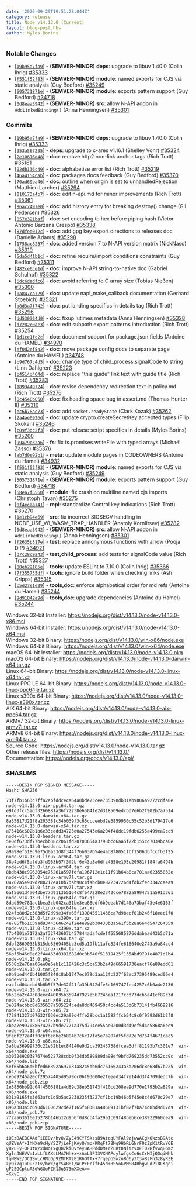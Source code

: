```yaml
---
date: '2020-09-29T19:51:28.044Z'
category: release
title: Node v14.13.0 (Current)
layout: blog-post.hbs
author: Myles Borins
---
```


### Notable Changes

- [[`19b95a7fa9`](https://github.com/nodejs/node/commit/19b95a7fa9)] - **(SEMVER-MINOR)** **deps**: upgrade to libuv 1.40.0 (Colin Ihrig) [#35333](https://github.com/nodejs/node/pull/35333)
- [[`f551f52f83`](https://github.com/nodejs/node/commit/f551f52f83)] - **(SEMVER-MINOR)** **module**: named exports for CJS via static analysis (Guy Bedford) [#35249](https://github.com/nodejs/node/pull/35249)
- [[`505731871e`](https://github.com/nodejs/node/commit/505731871e)] - **(SEMVER-MINOR)** **module**: exports pattern support (Guy Bedford) [#34718](https://github.com/nodejs/node/pull/34718)
- [[`0d8eaa3942`](https://github.com/nodejs/node/commit/0d8eaa3942)] - **(SEMVER-MINOR)** **src**: allow N-API addon in `AddLinkedBinding()` (Anna Henningsen) [#35301](https://github.com/nodejs/node/pull/35301)

### Commits

- [[`19b95a7fa9`](https://github.com/nodejs/node/commit/19b95a7fa9)] - **(SEMVER-MINOR)** **deps**: upgrade to libuv 1.40.0 (Colin Ihrig) [#35333](https://github.com/nodejs/node/pull/35333)
- [[`353a567235`](https://github.com/nodejs/node/commit/353a567235)] - **deps**: upgrade to c-ares v1.16.1 (Shelley Vohr) [#35324](https://github.com/nodejs/node/pull/35324)
- [[`2e10616d48`](https://github.com/nodejs/node/commit/2e10616d48)] - **doc**: remove http2 non-link anchor tags (Rich Trott) [#35161](https://github.com/nodejs/node/pull/35161)
- [[`02db136c49`](https://github.com/nodejs/node/commit/02db136c49)] - **doc**: alphabetize error list (Rich Trott) [#35219](https://github.com/nodejs/node/pull/35219)
- [[`46a4154cab`](https://github.com/nodejs/node/commit/46a4154cab)] - **doc**: packages docs feedback (Guy Bedford) [#35370](https://github.com/nodejs/node/pull/35370)
- [[`70ad69ba46`](https://github.com/nodejs/node/commit/70ad69ba46)] - **doc**: outline when origin is set to unhandledRejection (Matthieu Larcher) [#35294](https://github.com/nodejs/node/pull/35294)
- [[`010173a4b7`](https://github.com/nodejs/node/commit/010173a4b7)] - **doc**: edit n-api.md for minor improvements (Rich Trott) [#35361](https://github.com/nodejs/node/pull/35361)
- [[`86ac7497e0`](https://github.com/nodejs/node/commit/86ac7497e0)] - **doc**: add history entry for breaking destroy() change (Gil Pedersen) [#35326](https://github.com/nodejs/node/pull/35326)
- [[`857e321baf`](https://github.com/nodejs/node/commit/857e321baf)] - **doc**: set encoding to hex before piping hash (Victor Antonio Barzana Crespo) [#35338](https://github.com/nodejs/node/pull/35338)
- [[`87dfed012c`](https://github.com/nodejs/node/commit/87dfed012c)] - **doc**: add gpg key export directions to releases doc (Danielle Adams) [#35298](https://github.com/nodejs/node/pull/35298)
- [[`1758ac8237`](https://github.com/nodejs/node/commit/1758ac8237)] - **doc**: added version 7 to N-API version matrix (NickNaso) [#35319](https://github.com/nodejs/node/pull/35319)
- [[`5da5d41b1c`](https://github.com/nodejs/node/commit/5da5d41b1c)] - **doc**: refine require/import conditions constraints (Guy Bedford) [#35311](https://github.com/nodejs/node/pull/35311)
- [[`482ce6ce1d`](https://github.com/nodejs/node/commit/482ce6ce1d)] - **doc**: improve N-API string-to-native doc (Gabriel Schulhof) [#35322](https://github.com/nodejs/node/pull/35322)
- [[`6dc6dadfc6`](https://github.com/nodejs/node/commit/6dc6dadfc6)] - **doc**: avoid referring to C array size (Tobias Nießen) [#35300](https://github.com/nodejs/node/pull/35300)
- [[`0a847ca729`](https://github.com/nodejs/node/commit/0a847ca729)] - **doc**: update napi_make_callback documentation (Gerhard Stoebich) [#35321](https://github.com/nodejs/node/pull/35321)
- [[`a8d3a7f742`](https://github.com/nodejs/node/commit/a8d3a7f742)] - **doc**: put landing specifics in details tag (Rich Trott) [#35296](https://github.com/nodejs/node/pull/35296)
- [[`dd530364d0`](https://github.com/nodejs/node/commit/dd530364d0)] - **doc**: fixup lutimes metadata (Anna Henningsen) [#35328](https://github.com/nodejs/node/pull/35328)
- [[`d7282c0ae3`](https://github.com/nodejs/node/commit/d7282c0ae3)] - **doc**: edit subpath export patterns introduction (Rich Trott) [#35254](https://github.com/nodejs/node/pull/35254)
- [[`1d1ce1fc2c`](https://github.com/nodejs/node/commit/1d1ce1fc2c)] - **doc**: document support for package.json fields (Antoine du HAMEL) [#34970](https://github.com/nodejs/node/pull/34970)
- [[`ef0d2ef5a2`](https://github.com/nodejs/node/commit/ef0d2ef5a2)] - **doc**: move package config docs to separate page (Antoine du HAMEL) [#34748](https://github.com/nodejs/node/pull/34748)
- [[`b9d767c4d5`](https://github.com/nodejs/node/commit/b9d767c4d5)] - **doc**: change type of child_process.signalCode to string (Linn Dahlgren) [#35223](https://github.com/nodejs/node/pull/35223)
- [[`b4514d464d`](https://github.com/nodejs/node/commit/b4514d464d)] - **doc**: replace "this guide" link text with guide title (Rich Trott) [#35283](https://github.com/nodejs/node/pull/35283)
- [[`1893449724`](https://github.com/nodejs/node/commit/1893449724)] - **doc**: revise dependency redirection text in policy.md (Rich Trott) [#35276](https://github.com/nodejs/node/pull/35276)
- [[`0c4540b050`](https://github.com/nodejs/node/commit/0c4540b050)] - **doc**: fix heading space bug in assert.md (Thomas Hunter II) [#35310](https://github.com/nodejs/node/pull/35310)
- [[`ec6b78ae73`](https://github.com/nodejs/node/commit/ec6b78ae73)] - **doc**: add `socket.readyState` (Clark Kozak) [#35262](https://github.com/nodejs/node/pull/35262)
- [[`2a4ae0926d`](https://github.com/nodejs/node/commit/2a4ae0926d)] - **doc**: update crypto.createSecretKey accepted types (Filip Skokan) [#35246](https://github.com/nodejs/node/pull/35246)
- [[`c09f3dc2f3`](https://github.com/nodejs/node/commit/c09f3dc2f3)] - **doc**: put release script specifics in details (Myles Borins) [#35260](https://github.com/nodejs/node/pull/35260)
- [[`99a79e32a6`](https://github.com/nodejs/node/commit/99a79e32a6)] - **fs**: fix fs.promises.writeFile with typed arrays (Michaël Zasso) [#35376](https://github.com/nodejs/node/pull/35376)
- [[`ab7d0e92b1`](https://github.com/nodejs/node/commit/ab7d0e92b1)] - **meta**: update module pages in CODEOWNERS (Antoine du Hamel) [#34932](https://github.com/nodejs/node/pull/34932)
- [[`f551f52f83`](https://github.com/nodejs/node/commit/f551f52f83)] - **(SEMVER-MINOR)** **module**: named exports for CJS via static analysis (Guy Bedford) [#35249](https://github.com/nodejs/node/pull/35249)
- [[`505731871e`](https://github.com/nodejs/node/commit/505731871e)] - **(SEMVER-MINOR)** **module**: exports pattern support (Guy Bedford) [#34718](https://github.com/nodejs/node/pull/34718)
- [[`68ea7f5560`](https://github.com/nodejs/node/commit/68ea7f5560)] - **module**: fix crash on multiline named cjs imports (Christoph Tavan) [#35275](https://github.com/nodejs/node/pull/35275)
- [[`0f4ecaa741`](https://github.com/nodejs/node/commit/0f4ecaa741)] - **repl**: standardize Control key indications (Rich Trott) [#35270](https://github.com/nodejs/node/pull/35270)
- [[`1e1cb94e69`](https://github.com/nodejs/node/commit/1e1cb94e69)] - **src**: fix incorrect SIGSEGV handling in NODE_USE_V8_WASM_TRAP_HANDLER (Anatoly Korniltsev) [#35282](https://github.com/nodejs/node/pull/35282)
- [[`0d8eaa3942`](https://github.com/nodejs/node/commit/0d8eaa3942)] - **(SEMVER-MINOR)** **src**: allow N-API addon in `AddLinkedBinding()` (Anna Henningsen) [#35301](https://github.com/nodejs/node/pull/35301)
- [[`f2635b317e`](https://github.com/nodejs/node/commit/f2635b317e)] - **test**: replace annonymous functions with arrow (Pooja D.P) [#34921](https://github.com/nodejs/node/pull/34921)
- [[`d7c28c9243`](https://github.com/nodejs/node/commit/d7c28c9243)] - **test,child_process**: add tests for signalCode value (Rich Trott) [#35327](https://github.com/nodejs/node/pull/35327)
- [[`80eb22185e`](https://github.com/nodejs/node/commit/80eb22185e)] - **tools**: update ESLint to 7.10.0 (Colin Ihrig) [#35366](https://github.com/nodejs/node/pull/35366)
- [[`7f355735df`](https://github.com/nodejs/node/commit/7f355735df)] - **tools**: ignore build folder when checking links (Ash Cripps) [#35315](https://github.com/nodejs/node/pull/35315)
- [[`c5d27e1e29`](https://github.com/nodejs/node/commit/c5d27e1e29)] - **tools,doc**: enforce alphabetical order for md refs (Antoine du Hamel) [#35244](https://github.com/nodejs/node/pull/35244)
- [[`9d91842a9d`](https://github.com/nodejs/node/commit/9d91842a9d)] - **tools,doc**: upgrade dependencies (Antoine du Hamel) [#35244](https://github.com/nodejs/node/pull/35244)

Windows 32-bit Installer: https://nodejs.org/dist/v14.13.0/node-v14.13.0-x86.msi \
Windows 64-bit Installer: https://nodejs.org/dist/v14.13.0/node-v14.13.0-x64.msi \
Windows 32-bit Binary: https://nodejs.org/dist/v14.13.0/win-x86/node.exe \
Windows 64-bit Binary: https://nodejs.org/dist/v14.13.0/win-x64/node.exe \
macOS 64-bit Installer: https://nodejs.org/dist/v14.13.0/node-v14.13.0.pkg \
macOS 64-bit Binary: https://nodejs.org/dist/v14.13.0/node-v14.13.0-darwin-x64.tar.gz \
Linux 64-bit Binary: https://nodejs.org/dist/v14.13.0/node-v14.13.0-linux-x64.tar.xz \
Linux PPC LE 64-bit Binary: https://nodejs.org/dist/v14.13.0/node-v14.13.0-linux-ppc64le.tar.xz \
Linux s390x 64-bit Binary: https://nodejs.org/dist/v14.13.0/node-v14.13.0-linux-s390x.tar.xz \
AIX 64-bit Binary: https://nodejs.org/dist/v14.13.0/node-v14.13.0-aix-ppc64.tar.gz \
ARMv7 32-bit Binary: https://nodejs.org/dist/v14.13.0/node-v14.13.0-linux-armv7l.tar.xz \
ARMv8 64-bit Binary: https://nodejs.org/dist/v14.13.0/node-v14.13.0-linux-arm64.tar.xz \
Source Code: https://nodejs.org/dist/v14.13.0/node-v14.13.0.tar.gz \
Other release files: https://nodejs.org/dist/v14.13.0/ \
Documentation: https://nodejs.org/docs/v14.13.0/api/

### SHASUMS

```
-----BEGIN PGP SIGNED MESSAGE-----
Hash: SHA256

73f7fb1b63c7ffa2ebfddceca64a0bde23cee735398db31eb9006a9272cdfa0e  node-v14.13.0-aix-ppc64.tar.gz
e9fd3fcc5adf3266881a36f72238e65041e2d318509edcbd7e6b2f902b7a7514  node-v14.13.0-darwin-x64.tar.gz
8a35817d21f8a203381c34b039f3c65ccceebd2e3859950c55c52b3d179417c6  node-v14.13.0-darwin-x64.tar.xz
a75416c602b1b6e33cedd34723d0a27543e6a204f48dc19fdb6255a499ea9cc9  node-v14.13.0-headers.tar.gz
5e0df673df77becbb38c2061fd20703654a3798bcd6aa5f22b155cd7039bca0e  node-v14.13.0-headers.tar.xz
a9a98ef518c9e75d0a33d8f344f76b037b54e4ad8f8051fbf1506dbfccfb3f25  node-v14.13.0-linux-arm64.tar.gz
38b4ed6f5afdb3fd963b67f3f2bf6e43a3a6dfc4358e195c20981f184fa6494b  node-v14.13.0-linux-arm64.tar.xz
8bdb438c9962054c75261a597fdfa196712e1c11f91b64b8ca701aa62355832e  node-v14.13.0-linux-armv7l.tar.gz
04267a5e919d280212ea10b7dab90c4fabcb8e82234726d4fdb2fec3342caea9  node-v14.13.0-linux-armv7l.tar.xz
6af5661d4a043be77d9113b5164c8f647228e2342cce7882a8994751a591d361  node-v14.13.0-linux-ppc64le.tar.gz
8dad59e781ac1bea3cb042ca31be3ea88edf6b9eeab7d146a73baf43e4e6163f  node-v14.13.0-linux-ppc64le.tar.xz
024fb80d2c383d5f2d99e34fa65f139045511436ca7d9becf01b246f18eec1f0  node-v14.13.0-linux-s390x.tar.gz
4e785fb51659ad93443646242f2e4e892b30430b3a5e1f5b28a664d547264359  node-v14.13.0-linux-s390x.tar.xz
f7b4001e7172a2af32743607b457844adafcdeff555685876ddabaad43b5d71a  node-v14.13.0-linux-x64.tar.gz
8dbf2869033b315de8369405bc3cd5a19fb11afc824fe616640e2743a9a84cc4  node-v14.13.0-linux-x64.tar.xz
56bf5b46d0e62f44463d0381682d0c0b540f51319425f1554bd9791e4871d1b4  node-v14.13.0.pkg
8538b2e76aa06ee0e6eb1c118426c3c5ca53b2e49d66591738eacf76e89edd61  node-v14.13.0.tar.gz
e0b9bed440b41005f840c8ab1747ec079d3aa12fc227f62ec27395489ced06e4  node-v14.13.0.tar.xz
eacfcd04aebd3b6b5f57de32f21fa39b342dfe5d169747fec4257c6b0a4c2136  node-v14.13.0-win-x64.7z
9652ca2c47c08eec440035b3594d7927e567246ea1217ccd73dcb5a41cf89c3d  node-v14.13.0-win-x64.zip
3e024acbbc8d635637a505224ceda8dd469450c4cc4a513d6b73141fb4669216  node-v14.13.0-win-x86.7z
f72841327d07632f030ec29a99d4ffe28bcc1a1582ffcb54c8c0f9592d61b2f8  node-v14.13.0-win-x86.zip
3bea7e997088674237b9de7771a375d794ee55ae0200d3d49ef5d4e5868a6ee9  node-v14.13.0-x64.msi
9fe6f272a4ff0cbf6e6be2b804b7c6c17fa5e7a207df5fd72e7d764f4671cac5  node-v14.13.0-x86.msi
3a8be36999f30c21e32b1ec84140e9d2ca39243738dfcea3dff81193b7c301e7  win-x64/node.exe
a30524920387674e522728cdb0f34db589889da98ef9bfd769235dd73552cc9c  win-x64/node.lib
5ef65b6a6d6bfed66892a697081a8245bb6dc76166243a3a206dc8e68d67b225  win-x64/node_pdb.7z
cebe9246a20cf29574405d9579dc06f93600e2feeed34f7e14dd3f4709dedc7b  win-x64/node_pdb.zip
1e5856bb92c04f4506181a4d89c38eb51743f410cd208ea9d770e1793b2a829a  win-x86/node.exe
831a9165fe3d63afc1d5b5ac2238235f3227cf1bc19b46b5f45e8c4d670c29e7  win-x86/node.lib
896a383a5c690d6100629cde7f165f48381a48689131bf82f7ba74d8bd9d07d9  win-x86/node_pdb.7z
772aa63616e15278b146b12d9b6f0d8cc4fa29a1c09f48beb6ce38922960cea9  win-x86/node_pdb.zip
-----BEGIN PGP SIGNATURE-----

iQEzBAEBCAAdFiEEDv/hvO/ZyE49CYFSkzsB9AtcqUYFAl9zjwwACgkQkzsB9Atc
qUZVsAf+IhNXe9cHyYSZ7jLeFjKAyQ/mp/KRqFt78Mq9HbRLGNrF0zZpK1tRvY6E
yB2uEy+OF1tW/xdWqTxgQH7kiQvYeyuAHPddDM+rZLRt0NimrvXFT02HfvwqB6mz
XglnJWEVVm1xLLfLAXsLMA7Hh+x+zAmL3FI3VXNAPoylwfgsCu6cCrMIjQOqiMhk
tgNBWz/OC1SwLcHNdQp92MTRT2E1R6OtTx+7rgepb5wznBd6y3t3o8sFn3z8yRZE
zyOi7q1uDuZ2Tv/bWk/grS4B81/WCP+FclfF45d+8S5oGPMS84HhgwLd2i8LKqei
gF2SGCpluA3dWGGoPZK1Ju573mXXeA==
=KkvE
-----END PGP SIGNATURE-----

```
